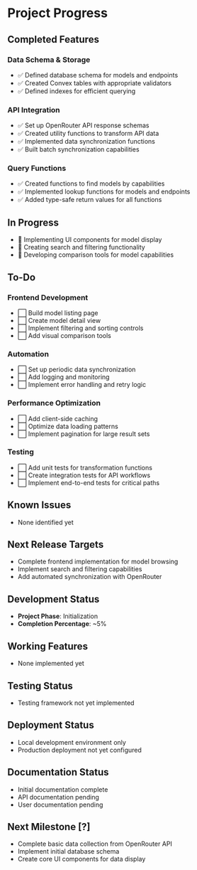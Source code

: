 # Project Progress

## Completed Features

### Data Schema & Storage

- ✅ Defined database schema for models and endpoints
- ✅ Created Convex tables with appropriate validators
- ✅ Defined indexes for efficient querying

### API Integration

- ✅ Set up OpenRouter API response schemas
- ✅ Created utility functions to transform API data
- ✅ Implemented data synchronization functions
- ✅ Built batch synchronization capabilities

### Query Functions

- ✅ Created functions to find models by capabilities
- ✅ Implemented lookup functions for models and endpoints
- ✅ Added type-safe return values for all functions

## In Progress

- 🔄 Implementing UI components for model display
- 🔄 Creating search and filtering functionality
- 🔄 Developing comparison tools for model capabilities

## To-Do

### Frontend Development

- ⬜ Build model listing page
- ⬜ Create model detail view
- ⬜ Implement filtering and sorting controls
- ⬜ Add visual comparison tools

### Automation

- ⬜ Set up periodic data synchronization
- ⬜ Add logging and monitoring
- ⬜ Implement error handling and retry logic

### Performance Optimization

- ⬜ Add client-side caching
- ⬜ Optimize data loading patterns
- ⬜ Implement pagination for large result sets

### Testing

- ⬜ Add unit tests for transformation functions
- ⬜ Create integration tests for API workflows
- ⬜ Implement end-to-end tests for critical paths

## Known Issues

- None identified yet

## Next Release Targets

- Complete frontend implementation for model browsing
- Implement search and filtering capabilities
- Add automated synchronization with OpenRouter

## Development Status

- **Project Phase**: Initialization
- **Completion Percentage**: ~5%

## Working Features

- None implemented yet

## Testing Status

- Testing framework not yet implemented

## Deployment Status

- Local development environment only
- Production deployment not yet configured

## Documentation Status

- Initial documentation complete
- API documentation pending
- User documentation pending

## Next Milestone [?]

- Complete basic data collection from OpenRouter API
- Implement initial database schema
- Create core UI components for data display
